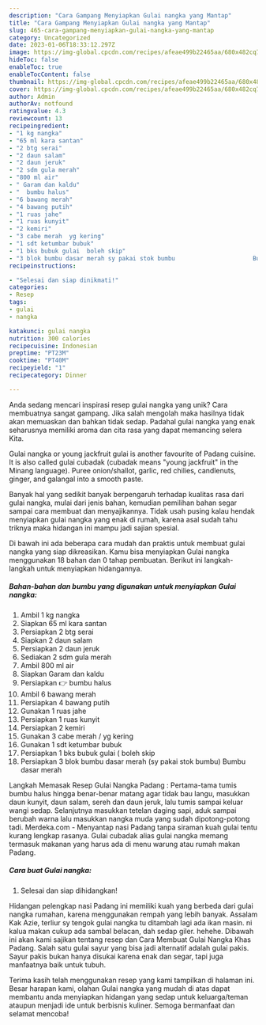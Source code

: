 ```yaml
---
description: "Cara Gampang Menyiapkan Gulai nangka yang Mantap"
title: "Cara Gampang Menyiapkan Gulai nangka yang Mantap"
slug: 465-cara-gampang-menyiapkan-gulai-nangka-yang-mantap
category: Uncategorized
date: 2023-01-06T18:33:12.297Z
image: https://img-global.cpcdn.com/recipes/afeae499b22465aa/680x482cq70/gulai-nangka-foto-resep-utama.jpg
hideToc: false
enableToc: true
enableTocContent: false
thumbnail: https://img-global.cpcdn.com/recipes/afeae499b22465aa/680x482cq70/gulai-nangka-foto-resep-utama.jpg
cover: https://img-global.cpcdn.com/recipes/afeae499b22465aa/680x482cq70/gulai-nangka-foto-resep-utama.jpg
author: Admin
authorAv: notfound
ratingvalue: 4.3
reviewcount: 13
recipeingredient:
- "1 kg nangka"
- "65 ml kara santan"
- "2 btg serai"
- "2 daun salam"
- "2 daun jeruk"
- "2 sdm gula merah"
- "800 ml air"
- " Garam dan kaldu"
- "  bumbu halus"
- "6 bawang merah"
- "4 bawang putih"
- "1 ruas jahe"
- "1 ruas kunyit"
- "2 kemiri"
- "3 cabe merah  yg kering"
- "1 sdt ketumbar bubuk"
- "1 bks bubuk gulai  boleh skip"
- "3 blok bumbu dasar merah sy pakai stok bumbu                      Bumbu dasar merah"
recipeinstructions:

- "Selesai dan siap dinikmati!"
categories:
- Resep
tags:
- gulai
- nangka

katakunci: gulai nangka 
nutrition: 300 calories
recipecuisine: Indonesian
preptime: "PT23M"
cooktime: "PT40M"
recipeyield: "1"
recipecategory: Dinner

---
```





Anda sedang mencari inspirasi resep gulai nangka yang unik? Cara membuatnya sangat gampang. Jika salah mengolah maka hasilnya tidak akan memuaskan dan bahkan tidak sedap. Padahal gulai nangka yang enak seharusnya memiliki aroma dan cita rasa yang dapat memancing selera Kita.





Gulai nangka or young jackfruit gulai is another favourite of Padang cuisine. It is also called gulai cubadak (cubadak means &#34;young jackfruit&#34; in the Minang language). Puree onion/shallot, garlic, red chilies, candlenuts, ginger, and galangal into a smooth paste.

Banyak hal yang sedikit banyak berpengaruh terhadap kualitas rasa dari gulai nangka, mulai dari jenis bahan, kemudian pemilihan bahan segar sampai cara membuat dan menyajikannya. Tidak usah pusing kalau hendak menyiapkan gulai nangka yang enak di rumah, karena asal sudah tahu triknya maka hidangan ini mampu jadi sajian spesial.






Di bawah ini ada beberapa cara mudah dan praktis untuk membuat gulai nangka yang siap dikreasikan. Kamu bisa menyiapkan Gulai nangka menggunakan 18 bahan dan 0 tahap pembuatan. Berikut ini langkah-langkah untuk menyiapkan hidangannya.

<!--inarticleads1-->

##### Bahan-bahan dan bumbu yang digunakan untuk menyiapkan Gulai nangka:

1. Ambil 1 kg nangka
1. Siapkan 65 ml kara santan
1. Persiapkan 2 btg serai
1. Siapkan 2 daun salam
1. Persiapkan 2 daun jeruk
1. Sediakan 2 sdm gula merah
1. Ambil 800 ml air
1. Siapkan  Garam dan kaldu
1. Persiapkan  👉 bumbu halus
1. Ambil 6 bawang merah
1. Persiapkan 4 bawang putih
1. Gunakan 1 ruas jahe
1. Persiapkan 1 ruas kunyit
1. Persiapkan 2 kemiri
1. Gunakan 3 cabe merah / yg kering
1. Gunakan 1 sdt ketumbar bubuk
1. Persiapkan 1 bks bubuk gulai ( boleh skip
1. Persiapkan 3 blok bumbu dasar merah (sy pakai stok bumbu)                      Bumbu dasar merah


Langkah Memasak Resep Gulai Nangka Padang : Pertama-tama tumis bumbu halus hingga benar-benar matang agar tidak bau langu, masukkan daun kunyit, daun salam, sereh dan daun jeruk, lalu tumis sampai keluar wangi sedap. Selanjutnya masukkan tetelan daging sapi, aduk sampai berubah warna lalu masukkan nangka muda yang sudah dipotong-potong tadi. Merdeka.com - Menyantap nasi Padang tanpa siraman kuah gulai tentu kurang lengkap rasanya. Gulai cubadak alias gulai nangka memang termasuk makanan yang harus ada di menu warung atau rumah makan Padang. 

<!--inarticleads2-->

##### Cara buat Gulai nangka:


1. Selesai dan siap dihidangkan!

Hidangan pelengkap nasi Padang ini memiliki kuah yang berbeda dari gulai nangka rumahan, karena menggunakan rempah yang lebih banyak. Assalam Kak Azie, terliur sy tengok gulai nangka tu ditambah lagi ada ikan masin. ni kalua makan cukup ada sambal belacan, dah sedap giler. hehehe. Dibawah ini akan kami sajikan tentang resep dan Cara Membuat Gulai Nangka Khas Padang. Salah satu gulai sayur yang bisa jadi alternatif adalah gulai pakis. Sayur pakis bukan hanya disukai karena enak dan segar, tapi juga manfaatnya baik untuk tubuh. 

Terima kasih telah menggunakan resep yang kami tampilkan di halaman ini. Besar harapan kami, olahan Gulai nangka yang mudah di atas dapat membantu anda menyiapkan hidangan yang sedap untuk keluarga/teman ataupun menjadi ide untuk berbisnis kuliner. Semoga bermanfaat dan selamat mencoba!
